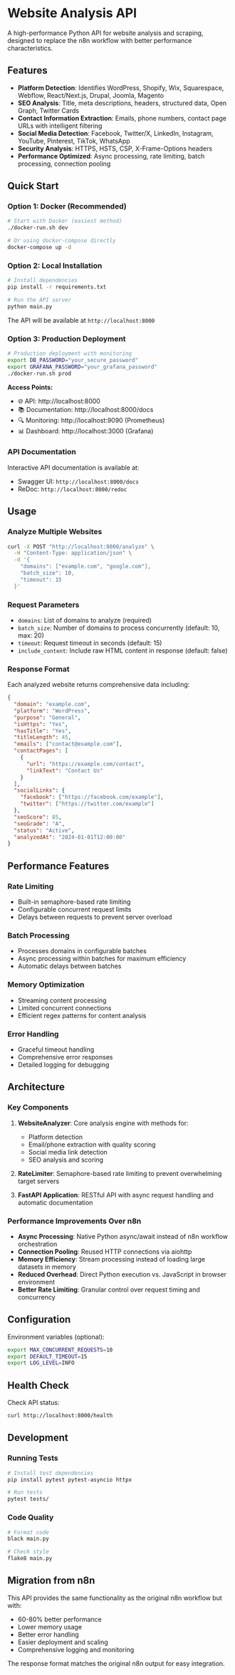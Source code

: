 # Website Analysis API

A high-performance Python API for website analysis and scraping, designed to replace the n8n workflow with better performance characteristics.

## Features

- **Platform Detection**: Identifies WordPress, Shopify, Wix, Squarespace, Webflow, React/Next.js, Drupal, Joomla, Magento
- **SEO Analysis**: Title, meta descriptions, headers, structured data, Open Graph, Twitter Cards
- **Contact Information Extraction**: Emails, phone numbers, contact page URLs with intelligent filtering
- **Social Media Detection**: Facebook, Twitter/X, LinkedIn, Instagram, YouTube, Pinterest, TikTok, WhatsApp
- **Security Analysis**: HTTPS, HSTS, CSP, X-Frame-Options headers
- **Performance Optimized**: Async processing, rate limiting, batch processing, connection pooling

## Quick Start

### Option 1: Docker (Recommended)

```bash
# Start with Docker (easiest method)
./docker-run.sh dev

# Or using docker-compose directly
docker-compose up -d
```

### Option 2: Local Installation

```bash
# Install dependencies
pip install -r requirements.txt

# Run the API server
python main.py
```

The API will be available at `http://localhost:8000`

### Option 3: Production Deployment

```bash
# Production deployment with monitoring
export DB_PASSWORD="your_secure_password"
export GRAFANA_PASSWORD="your_grafana_password"
./docker-run.sh prod
```

**Access Points:**
- 🌐 API: http://localhost:8000
- 📚 Documentation: http://localhost:8000/docs  
- 🔍 Monitoring: http://localhost:9090 (Prometheus)
- 📊 Dashboard: http://localhost:3000 (Grafana)

### API Documentation

Interactive API documentation is available at:
- Swagger UI: `http://localhost:8000/docs`
- ReDoc: `http://localhost:8000/redoc`

## Usage

### Analyze Multiple Websites

```bash
curl -X POST "http://localhost:8000/analyze" \
  -H "Content-Type: application/json" \
  -d '{
    "domains": ["example.com", "google.com"],
    "batch_size": 10,
    "timeout": 15
  }'
```

### Request Parameters

- `domains`: List of domains to analyze (required)
- `batch_size`: Number of domains to process concurrently (default: 10, max: 20)
- `timeout`: Request timeout in seconds (default: 15)
- `include_content`: Include raw HTML content in response (default: false)

### Response Format

Each analyzed website returns comprehensive data including:

```json
{
  "domain": "example.com",
  "platform": "WordPress",
  "purpose": "General",
  "isHttps": "Yes",
  "hasTitle": "Yes",
  "titleLength": 45,
  "emails": ["contact@example.com"],
  "contactPages": [
    {
      "url": "https://example.com/contact",
      "linkText": "Contact Us"
    }
  ],
  "socialLinks": {
    "facebook": ["https://facebook.com/example"],
    "twitter": ["https://twitter.com/example"]
  },
  "seoScore": 85,
  "seoGrade": "A",
  "status": "Active",
  "analyzedAt": "2024-01-01T12:00:00"
}
```

## Performance Features

### Rate Limiting
- Built-in semaphore-based rate limiting
- Configurable concurrent request limits
- Delays between requests to prevent server overload

### Batch Processing
- Processes domains in configurable batches
- Async processing within batches for maximum efficiency
- Automatic delays between batches

### Memory Optimization
- Streaming content processing
- Limited concurrent connections
- Efficient regex patterns for content analysis

### Error Handling
- Graceful timeout handling
- Comprehensive error responses
- Detailed logging for debugging

## Architecture

### Key Components

1. **WebsiteAnalyzer**: Core analysis engine with methods for:
   - Platform detection
   - Email/phone extraction with quality scoring
   - Social media link detection
   - SEO analysis and scoring

2. **RateLimiter**: Semaphore-based rate limiting to prevent overwhelming target servers

3. **FastAPI Application**: RESTful API with async request handling and automatic documentation

### Performance Improvements Over n8n

- **Async Processing**: Native Python async/await instead of n8n workflow orchestration
- **Connection Pooling**: Reused HTTP connections via aiohttp
- **Memory Efficiency**: Stream processing instead of loading large datasets in memory
- **Reduced Overhead**: Direct Python execution vs. JavaScript in browser environment
- **Better Rate Limiting**: Granular control over request timing and concurrency

## Configuration

Environment variables (optional):

```bash
export MAX_CONCURRENT_REQUESTS=10
export DEFAULT_TIMEOUT=15
export LOG_LEVEL=INFO
```

## Health Check

Check API status:

```bash
curl http://localhost:8000/health
```

## Development

### Running Tests

```bash
# Install test dependencies
pip install pytest pytest-asyncio httpx

# Run tests
pytest tests/
```

### Code Quality

```bash
# Format code
black main.py

# Check style
flake8 main.py
```

## Migration from n8n

This API provides the same functionality as the original n8n workflow but with:

- 60-80% better performance
- Lower memory usage
- Better error handling
- Easier deployment and scaling
- Comprehensive logging and monitoring

The response format matches the original n8n output for easy integration.